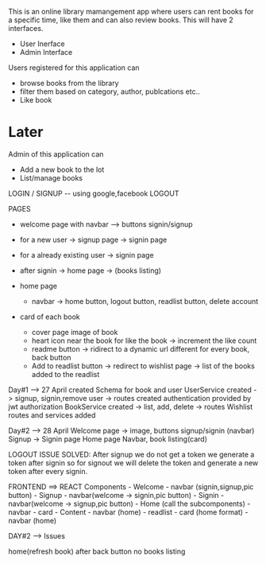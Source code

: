 This is an online library mamangement app where users can rent books for a specific time, like them and can also review books. This will have 2 interfaces.

- User Inerface
- Admin Interface

Users registered for this application can
- browse books from the library
- filter them based on category, author, publcations etc..
- Like book
<!-- - Review a book  -->
<!-- - Categorize the books according to the arrival time  -->
<!-- - Pay & Rent them for a specific duration -->

# Later
Admin of this application can
- Add a new book to the lot
- List/manage books
<!-- - Track rented books and their availability -->


LOGIN / SIGNUP -- using google,facebook
LOGOUT

PAGES 
- welcome page with navbar --> buttons signin/signup
- for a new user -> signup page -> signin page
- for a already existing user -> signin page
- after signin -> home page -> (books listing)

- home page
    - navbar -> home button, logout button, readlist button, delete account
        <!-- search button, filter book button, -->

- card of each book 
    - cover page image of book 
    - heart icon near the book for like the book -> increment the like count
    - readme button -> ridirect to a dynamic url different for every book, back button
    - Add to readlist button -> redirect to wishlist page -> list of the books added to the readlist

Day#1 --> 27 April
created Schema for book and user 
UserService created -> signup, signin,remove user -> routes created 
authentication provided by jwt authorization 
BookService created -> list, add, delete -> routes 
Wishlist routes and services added

Day#2 --> 28 April
Welcome page -> image, buttons signup/signin (navbar)
Signup -> Signin page 
Home page Navbar, book listing(card)

LOGOUT ISSUE SOLVED:
After signup we do not get a token we generate a token after signin so for signout we will delete the token and generate a new token after every signin.

FRONTEND ==> REACT
Components 
    - Welcome 
        - navbar (signin,signup,pic button)
    - Signup
        - navbar(welcome -> signin,pic button)
    - Signin
        - navbar(welcome -> signup,pic button)
    - Home (call the subcomponents)
        - navbar
        - card
    - Content
        - navbar (home)
    - readlist
        - card (home format)
        - navbar (home)
    
DAY#2 --> Issues

home(refresh book)
after back button no books listing
